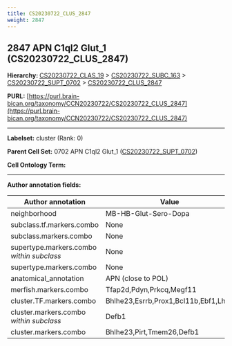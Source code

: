 ```yaml
---
title: CS20230722_CLUS_2847
weight: 2847
---
```

## 2847 APN C1ql2 Glut_1 (CS20230722_CLUS_2847)
<b>Hierarchy: </b>
[CS20230722_CLAS_19](../CS20230722_CLAS_19) >
[CS20230722_SUBC_163](../CS20230722_SUBC_163) >
[CS20230722_SUPT_0702](../CS20230722_SUPT_0702) >
[CS20230722_CLUS_2847](../CS20230722_CLUS_2847)

**PURL:** [https://purl.brain-bican.org/taxonomy/CCN20230722/CS20230722_CLUS_2847](https://purl.brain-bican.org/taxonomy/CCN20230722/CS20230722_CLUS_2847)

---


**Labelset:** cluster (Rank: 0)

**Parent Cell Set:** 0702 APN C1ql2 Glut_1 ([CS20230722_SUPT_0702](../CS20230722_SUPT_0702))



**Cell Ontology Term:** 

[MARKER GENES.]: #


---

[TRANSFERRED ANNOTATIONS.]: #


[AUTHOR ANNOTATION FIELDS.]: #


**Author annotation fields:**

| Author annotation | Value |
|-------------------|-------|
|neighborhood|MB-HB-Glut-Sero-Dopa|
|subclass.tf.markers.combo|None|
|subclass.markers.combo|None|
|supertype.markers.combo _within subclass_|None|
|supertype.markers.combo|None|
|anatomical_annotation|APN (close to POL)|
|merfish.markers.combo|Tfap2d,Pdyn,Prkcq,Megf11|
|cluster.TF.markers.combo|Bhlhe23,Esrrb,Prox1,Bcl11b,Ebf1,Lhx2|
|cluster.markers.combo _within subclass_|Defb1|
|cluster.markers.combo|Bhlhe23,Pirt,Tmem26,Defb1|
